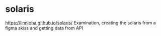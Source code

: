 # solaris
https://linnjoha.github.io/solaris/
Examination, creating the solaris from a figma skiss and getting data from API
